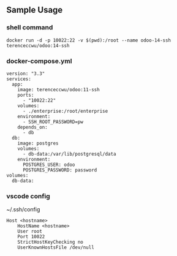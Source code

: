 ## Sample Usage

### shell command
```
docker run -d -p 10022:22 -v $(pwd):/root --name odoo-14-ssh terenceccwu/odoo:14-ssh
```

### docker-compose.yml
```
version: "3.3"
services:
  app:
    image: terenceccwu/odoo:11-ssh
    ports:
      - "10022:22"
    volumes:
      - ./enterprise:/root/enterprise
    environment:
      - SSH_ROOT_PASSWORD=pw
    depends_on:
      - db
  db:
    image: postgres
    volumes:
      - db-data:/var/lib/postgresql/data
    environment:
      POSTGRES_USER: odoo
      POSTGRES_PASSWORD: password
volumes:
  db-data:
```

### vscode config

~/.ssh/config
```
Host <hostname>
    HostName <hostname>
    User root
    Port 10022
    StrictHostKeyChecking no
    UserKnownHostsFile /dev/null
```
